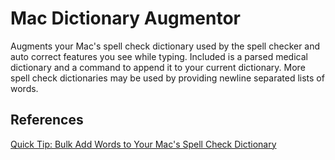# Mac Dictionary Augmentor

Augments your Mac's spell check dictionary used by the spell checker and auto correct features you see while typing. Included is a parsed medical dictionary and a command to append it to your current dictionary. More spell check dictionaries may be used by providing newline separated lists of words.

## References

[Quick Tip: Bulk Add Words to Your Mac's Spell Check Dictionary](http://computers.tutsplus.com/tutorials/quick-tip-bulk-add-words-to-your-macs-spell-check-dictionary--mac-60820)